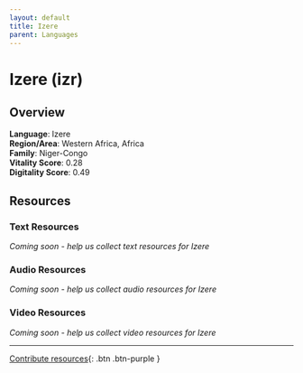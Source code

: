```yaml
---
layout: default
title: Izere
parent: Languages
---
```


# Izere (izr)

## Overview

**Language**: Izere  
**Region/Area**: Western Africa, Africa  
**Family**: Niger-Congo  
**Vitality Score**: 0.28  
**Digitality Score**: 0.49  

## Resources

### Text Resources
*Coming soon - help us collect text resources for Izere*

### Audio Resources
*Coming soon - help us collect audio resources for Izere*

### Video Resources
*Coming soon - help us collect video resources for Izere*

---

[Contribute resources](https://fairtrain.github.io/){: .btn .btn-purple }
